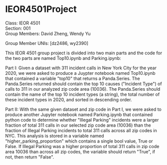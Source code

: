 # IEOR4501Project

Class: IEOR 4501\
Section: 001\
Group Members: David Zheng, Wendy Yu

Group Member UNIs: [dz2486, wy2390]

This IEOR 4501 group project is divided into two main parts and the code for the two parts are named Top10.ipynb and Parking.ipynb:

Part I: Given a dataset with 311 incident calls in New York City for the year 2020, we were asked to produce a Juypter notebook named Top10.ipynb that contained a variable "top10" that returns a Panda.Series. The Panda.Series returned should contain the top 10 causes ("Incident Type") of calls to 311 in our analyzed zip code area (10036). The Panda.Series should contain the name of the top 10 incident types (a string), the total number of these incident types in 2020, and sorted in descending order.

Part II: With the same given dataset and zip code in Part I, we were asked to produce another Jupyter notebook named Parking.ipynb that contained python code to determine whether "Illegal Parking" incidents were a larger fraction of total 311 calls in our selected zip code area (10036) than the fraction of Illegal Parking incidents to total 311 calls across all zip codes in NYC. This analysis is stored in a variable named "higher_parking_proportion" which contains a single bool value, True or False. If Illegal Parking was a higher proportion of total 311 calls in zip code area 10036 than across all zip codes, the variable should return "True", if not, then return "False".
